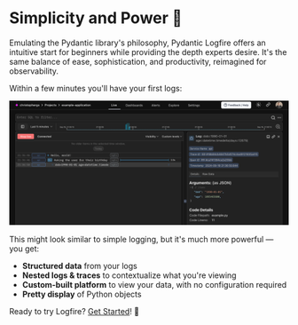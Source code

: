 # Simplicity and Power :rocket:

Emulating the Pydantic library's philosophy, Pydantic Logfire offers an
intuitive start for beginners while providing the depth experts desire. It's the same balance of ease, sophistication,
and productivity, reimagined for observability.

Within a few minutes you'll have your first logs:

![Logfire hello world screenshot](../images/index/logfire-screenshot-hello-world-age.png)


This might look similar to simple logging, but it's much more powerful — you get:

- **Structured data** from your logs
- **Nested logs &amp; traces** to contextualize what you're viewing
- **Custom-built platform** to view your data, with no configuration required
- **Pretty display** of Python objects

Ready to try Logfire? [Get Started](../index.md)! 🚀
